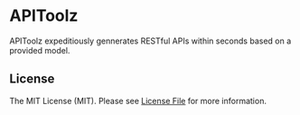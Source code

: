 # APIToolz

APIToolz expeditiously gennerates RESTful APIs within seconds based on a provided model.


## License

The MIT License (MIT). Please see [License File](LICENSE.md) for more information.
